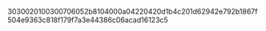 3030020100300706052b8104000a04220420d1b4c201d62942e792b1867f504e9363c818f179f7a3e44386c06acad16123c5
